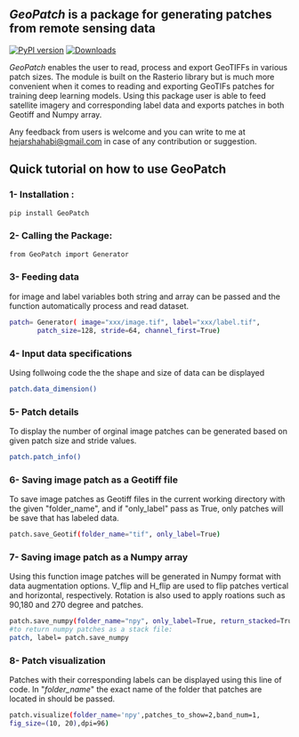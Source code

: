 ## *GeoPatch* is a package for generating patches from remote sensing data
[![PyPI version](https://badge.fury.io/py/GeoPatch.svg)](https://pypi.org/project/geopatch/) [![Downloads](https://pepy.tech/badge/geopatch)](https://pepy.tech/project/geopatch) 

*GeoPatch* enables the user to read, process and export GeoTIFFs in various patch sizes. The module is built on the Rasterio library but is much more convenient when it comes to reading and exporting GeoTIFs patches for training deep learning models.
Using this package user is able to feed satellite imagery and corresponding label data and exports patches in both Geotiff and Numpy array.

Any feedback from users is welcome and you can write to me at hejarshahabi@gmail.com in case of any contribution or suggestion.

## Quick tutorial on how to use GeoPatch 

### 1- Installation :
```bash
pip install GeoPatch
```
### 2- Calling the Package:
```bash
from GeoPatch import Generator
```
### 3- Feeding data
for image and label variables both string and array 
can be passed and the function automatically process and read dataset.
```bash
patch= Generator( image="xxx/image.tif", label="xxx/label.tif",
       patch_size=128, stride=64, channel_first=True)
```
 ### 4- Input data specifications 
Using follwoing code the the shape and size of data can be displayed
```bash
patch.data_dimension()
```
 ### 5- Patch details
To display the number of orginal image patches can be generated based on given patch size and stride values.
```bash
patch.patch_info()
```
### 6- Saving image patch as a Geotiff file 
To save image patches as Geotiff files in the current working directory with the given "folder_name", and if "only_label" pass as True, only patches will be save that has labeled data. 
```bash
patch.save_Geotif(folder_name="tif", only_label=True)
```
### 7- Saving image patch as a Numpy array
Using this function image patches will be generated in Numpy format with data augmentation options.  V_flip and H_flip are used to flip patches vertical and horizontal, respectively. Rotation is also used to apply roations such as 90,180 and 270 degree and patches. 
```bash
patch.save_numpy(folder_name="npy", only_label=True, return_stacked=True, save_stack=True, V_flip=True, H_flip=True, Rotation=True)
#to return numpy patches as a stack file:
patch, label= patch.save_numpy
```
### 8- Patch visualization  
Patches with their corresponding labels can be displayed using this line of code.
In "*folder_name*" the exact name of the folder that patches are located in should be passed. 
```bash
patch.visualize(folder_name='npy',patches_to_show=2,band_num=1,
fig_size=(10, 20),dpi=96)
```


```
